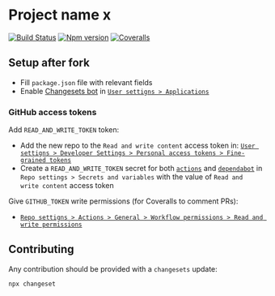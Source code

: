 # Project name x

[![Build Status][ci-badge]][ci]
[![Npm version][npm-version-badge]][npm]
[![Coveralls][coveralls-badge]][coveralls]

## Setup after fork

- Fill `package.json` file with relevant fields
- Enable [Changesets bot](https://github.com/changesets/bot) in [`User settigns > Applications`](https://github.com/settings/installations)

### GitHub access tokens




Add `READ_AND_WRITE_TOKEN` token:

- Add the new repo to the `Read and write content` access token in: [`User settigns > Developer Settings > Personal access tokens > Fine-grained tokens`](https://github.com/settings/tokens?type=beta)
- Create a `READ_AND_WRITE_TOKEN` secret for both [`actions`](https://github.com/toomuchdesign/__repo_name__/settings/secrets/actions) and [`dependabot`](https://github.com/toomuchdesign/__repo_name__/settings/secrets/dependabot) in `Repo settings > Secrets and variables` with the value of `Read and write content` access token

Give `GITHUB_TOKEN` write permissions (for Coveralls to comment PRs):

- [`Repo settigns > Actions > General > Workflow permissions > Read and write permissions`](https://github.com/toomuchdesign/__repo_name__/settings/actions)

## Contributing

Any contribution should be provided with a `changesets` update:

```
npx changeset
```

[ci-badge]: https://github.com/toomuchdesign/npm-package-template/actions/workflows/ci.yml/badge.svg
[ci]: https://github.com/toomuchdesign/npm-package-template/actions/workflows/ci.yml
[coveralls-badge]: https://coveralls.io/repos/github/toomuchdesign/npm-package-template/badge.svg?branch=master
[coveralls]: https://coveralls.io/github/toomuchdesign/npm-package-template?branch=master
[npm]: https://www.npmjs.com/package/@toomuchdesign/npm-package-template
[npm-version-badge]: https://img.shields.io/npm/v/@toomuchdesign/npm-package-template.svg
